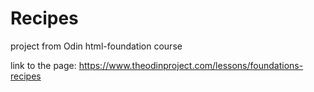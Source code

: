 # Recipes
project from Odin html-foundation course

link to the page:
https://www.theodinproject.com/lessons/foundations-recipes

